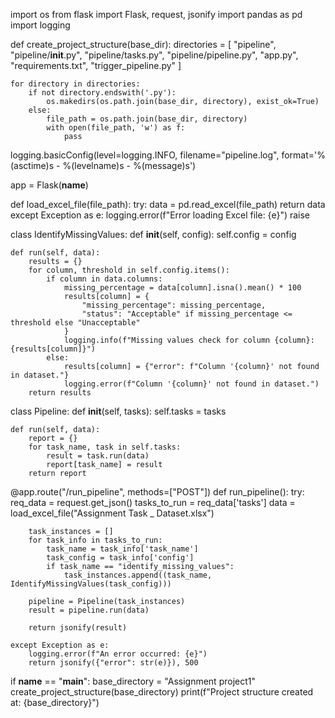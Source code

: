 import os
from flask import Flask, request, jsonify
import pandas as pd
import logging

def create_project_structure(base_dir):
    directories = [
        "pipeline",
        "pipeline/__init__.py",
        "pipeline/tasks.py",
        "pipeline/pipeline.py",
        "app.py",
        "requirements.txt",
        "trigger_pipeline.py"
    ]

    for directory in directories:
        if not directory.endswith('.py'):
            os.makedirs(os.path.join(base_dir, directory), exist_ok=True)
        else:
            file_path = os.path.join(base_dir, directory)
            with open(file_path, 'w') as f:
                pass

logging.basicConfig(level=logging.INFO, filename="pipeline.log", 
                    format='%(asctime)s - %(levelname)s - %(message)s')

app = Flask(__name__)

def load_excel_file(file_path):
    try:
        data = pd.read_excel(file_path)
        return data
    except Exception as e:
        logging.error(f"Error loading Excel file: {e}")
        raise

class IdentifyMissingValues:
    def __init__(self, config):
        self.config = config

    def run(self, data):
        results = {}
        for column, threshold in self.config.items():
            if column in data.columns:
                missing_percentage = data[column].isna().mean() * 100
                results[column] = {
                    "missing_percentage": missing_percentage,
                    "status": "Acceptable" if missing_percentage <= threshold else "Unacceptable"
                }
                logging.info(f"Missing values check for column {column}: {results[column]}")
            else:
                results[column] = {"error": f"Column '{column}' not found in dataset."}
                logging.error(f"Column '{column}' not found in dataset.")
        return results

class Pipeline:
    def __init__(self, tasks):
        self.tasks = tasks

    def run(self, data):
        report = {}
        for task_name, task in self.tasks:
            result = task.run(data)
            report[task_name] = result
        return report

@app.route("/run_pipeline", methods=["POST"])
def run_pipeline():
    try:
        req_data = request.get_json()
        tasks_to_run = req_data['tasks']
        data = load_excel_file("Assignment Task _ Dataset.xlsx")

        task_instances = []
        for task_info in tasks_to_run:
            task_name = task_info['task_name']
            task_config = task_info['config']
            if task_name == "identify_missing_values":
                task_instances.append((task_name, IdentifyMissingValues(task_config)))

        pipeline = Pipeline(task_instances)
        result = pipeline.run(data)

        return jsonify(result)

    except Exception as e:
        logging.error(f"An error occurred: {e}")
        return jsonify({"error": str(e)}), 500

if __name__ == "__main__":
    base_directory = "Assignment project1"
    create_project_structure(base_directory)
    print(f"Project structure created at: {base_directory}")

